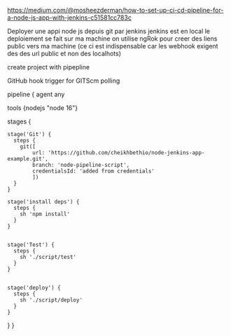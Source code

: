https://medium.com/@mosheezderman/how-to-set-up-ci-cd-pipeline-for-a-node-js-app-with-jenkins-c51581cc783c


Deployer une appi node js depuis git par jenkins
jenkins est en local
le deploiement se fait sur ma machine
on utilise ngRok pour creer des liens public vers ma machine (ce ci est indispensable car les webhook exigent des des url public et non des localhots)

create project with pipepline

GitHub hook trigger for GITScm polling

pipeline {
  agent any
    
  tools {nodejs "node 16"}
    
  stages {
        
    stage('Git') {
      steps {
        git([
            url: 'https://github.com/cheikhbethio/node-jenkins-app-example.git', 
            branch: 'node-pipeline-script',
            credentialsId: 'added from credentials'
            ])
      }
    }
     
    stage('install deps') {
      steps {
        sh 'npm install'
      }
    }  
    
            
    stage('Test') {
      steps {
        sh './script/test'
      }
    }
    
            
    stage('deploy') {
      steps {
        sh './script/deploy'
      }
    }
  }
}